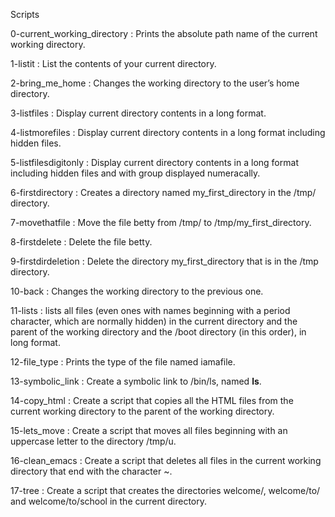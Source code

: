 Scripts

0-current_working_directory : Prints the absolute path name of the current working directory.  
  
1-listit : List the contents of your current directory.  
  
2-bring_me_home : Changes the working directory to the user’s home directory.  
  
3-listfiles : Display current directory contents in a long format.  
  
4-listmorefiles : Display current directory contents in a long format including hidden files.  
  
5-listfilesdigitonly : Display current directory contents in a long format including hidden files and with group displayed numeracally.  
  
6-firstdirectory : Creates a directory named my_first_directory in the /tmp/ directory.  
  
7-movethatfile : Move the file betty from /tmp/ to /tmp/my_first_directory.  
  
8-firstdelete : Delete the file betty.  
  
9-firstdirdeletion : Delete the directory my_first_directory that is in the /tmp directory.  
  
10-back : Changes the working directory to the previous one.  
  
11-lists : lists all files (even ones with names beginning with a period character, which are normally hidden) in the current directory and the parent of the working directory and the /boot directory (in this order), in long format.  
  
12-file_type : Prints the type of the file named iamafile.  
  
13-symbolic_link : Create a symbolic link to /bin/ls, named __ls__.  
  
14-copy_html : Create a script that copies all the HTML files from the current working directory to the parent of the working directory.  
  
15-lets_move : Create a script that moves all files beginning with an uppercase letter to the directory /tmp/u.  
  
16-clean_emacs : Create a script that deletes all files in the current working directory that end with the character ~.  
  
17-tree : Create a script that creates the directories welcome/, welcome/to/ and welcome/to/school in the current directory.